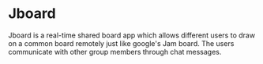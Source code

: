 # Jboard
Jboard is a real-time shared board app which allows different users to draw on a common board remotely just like google's Jam board. The users communicate with other group members through chat messages. 
